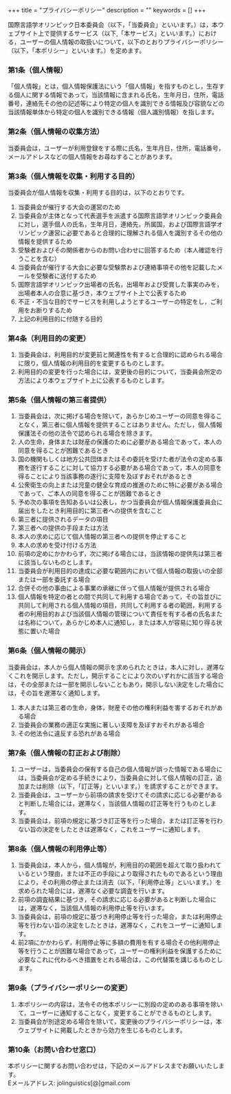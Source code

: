 +++
title = "プライバシーポリシー"
description = ""
keywords = []
+++

国際言語学オリンピック日本委員会（以下，「当委員会」といいます。）は，本ウェブサイト上で提供するサービス（以下,「本サービス」といいます。）における，ユーザーの個人情報の取扱いについて，以下のとおりプライバシーポリシー（以下，「本ポリシー」といいます。）を定めます。

### 第1条（個人情報）

「個人情報」とは，個人情報保護法にいう「個人情報」を指すものとし，生存する個人に関する情報であって，当該情報に含まれる氏名，生年月日，住所，電話番号，連絡先その他の記述等により特定の個人を識別できる情報及び容貌などの当該情報単体から特定の個人を識別できる情報（個人識別情報）を指します。

### 第2条（個人情報の収集方法）

​当委員会は，ユーザーが利用登録をする際に氏名，生年月日，住所，電話番号，メールアドレスなどの個人情報をお尋ねすることがあります。

### 第3条（個人情報を収集・利用する目的）

当委員会が個人情報を収集・利用する目的は，以下のとおりです。

1. 当委員会が催行する大会の運営のため
2. 当委員会が主体となって代表選手を派遣する国際言語学オリンピック委員会に対し，選手個人の氏名，生年月日，連絡先，所属国，および国際言語学オリンピック運営に必要であると合理的に理解される個人を識別するその他の情報を提供するため
3. 受験者およびその関係者からのお問い合わせに回答するため（本人確認を行うことを含む）
4. 当委員会が催行する大会に必要な受験票および連絡事項その他を記載したメールを受験者に送付するため
5. 国際言語学オリンピック出場者の氏名，出場年および受賞した事実のみを，出場者本人の合意に基づき，本ウェブサイト上で公表するため
6. 不正・不当な目的でサービスを利用しようとするユーザーの特定をし，ご利用をお断りするため
7. 上記の利用目的に付随する目的

### 第4条（利用目的の変更）

1. 当委員会は，利用目的が変更前と関連性を有すると合理的に認められる場合に限り，個人情報の利用目的を変更するものとします。
2. 利用目的の変更を行った場合には，変更後の目的について，​当委員会所定の方法により本ウェブサイト上に公表するものとします。

### 第5条（個人情報の第三者提供）

1. ​当委員会は，次に掲げる場合を除いて，あらかじめユーザーの同意を得ることなく，第三者に個人情報を提供することはありません。ただし，個人情報保護法その他の法令で認められる場合を除きます。
 1. 人の生命，身体または財産の保護のために必要がある場合であって，本人の同意を得ることが困難であるとき
 2. 国の機関もしくは地方公共団体またはその委託を受けた者が法令の定める事務を遂行することに対して協力する必要がある場合であって，本人の同意を得ることにより当該事務の遂行に支障を及ぼすおそれがあるとき
 3. 公衆衛生の向上または児童の健全な育成の推進のために特に必要がある場合であって、ご本人の同意を得ることが困難であるとき
 4. 予め次の事項を告知あるいは公表し，かつ​当委員会が個人情報保護委員会に届出をしたとき利用目的に第三者への提供を含むこと
  1. 第三者に提供されるデータの項目
  2. 第三者への提供の手段または方法
  3. 本人の求めに応じて個人情報の第三者への提供を停止すること
  4. 本人の求めを受け付ける方法
2. 前項の定めにかかわらず，次に掲げる場合には，当該情報の提供先は第三者に該当しないものとします。
 1. 当委員会が利用目的の達成に必要な範囲内において個人情報の取扱いの全部または一部を委託する場合
 2. 合併その他の事由による事業の承継に伴って個人情報が提供される場合
 3. 個人情報を特定の者との間で共同して利用する場合であって，その旨並びに共同して利用される個人情報の項目，共同して利用する者の範囲，利用する者の利用目的および当該個人情報の管理について責任を有する者の氏名または名称について，あらかじめ本人に通知し，または本人が容易に知り得る状態に置いた場合

### 第6条（個人情報の開示）

当委員会は，本人から個人情報の開示を求められたときは，本人に対し，遅滞なくこれを開示します。ただし，開示することにより次のいずれかに該当する場合は，その全部または一部を開示しないこともあり，開示しない決定をした場合には，その旨を遅滞なく通知します。
1. 本人または第三者の生命，身体，財産その他の権利利益を害するおそれがある場合
2. ​当委員会の業務の適正な実施に著しい支障を及ぼすおそれがある場合
3. その他法令に違反する恐れがある場合

### 第7条（個人情報の訂正および削除）

1. ユーザーは，​当委員会の保有する自己の個人情報が誤った情報である場合には，​当委員会が定める手続きにより，​当委員会に対して個人情報の訂正，追加または削除（以下，「訂正等」といいます。）を請求することができます。
2. 当委員会は，ユーザーから前項の請求を受けてその請求に応じる必要があると判断した場合には，遅滞なく，当該個人情報の訂正等を行うものとします。
3. 当委員会は，前項の規定に基づき訂正等を行った場合，または訂正等を行わない旨の決定をしたときは遅滞なく，これをユーザーに通知します。

### 第8条（個人情報の利用停止等）

1. 当委員会は，本人から，個人情報が，利用目的の範囲を超えて取り扱われているという理由，または不正の手段により取得されたものであるという理由により，その利用の停止または消去（以下，「利用停止等」といいます。）を求められた場合には，遅滞なく必要な調査を行います。
2. 前項の調査結果に基づき，その請求に応じる必要があると判断した場合には，遅滞なく，当該個人情報の利用停止等を行います。
3. 当委員会は，前項の規定に基づき利用停止等を行った場合，または利用停止等を行わない旨の決定をしたときは，遅滞なく，これをユーザーに通知します。
4. 前2項にかかわらず，利用停止等に多額の費用を有する場合その他利用停止等を行うことが困難な場合であって，ユーザーの権利利益を保護するために必要なこれに代わるべき措置をとれる場合は，この代替策を講じるものとします。

### 第9条（プライバシーポリシーの変更）
1. 本ポリシーの内容は，法令その他本ポリシーに別段の定めのある事項を除いて，ユーザーに通知することなく，変更することができるものとします。
2. ​当委員会が別途定める場合を除いて，変更後のプライバシーポリシーは，本ウェブサイトに掲載したときから効力を生じるものとします。

### 第10条（お問い合わせ窓口）
本ポリシーに関するお問い合わせは，下記のメールアドレスまでお願いいたします。  
Eメールアドレス: jolinguistics[@]gmail.com